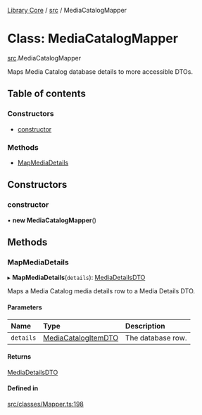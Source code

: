 [Library Core](../README.md) / [src](../modules/src.md) / MediaCatalogMapper

# Class: MediaCatalogMapper

[src](../modules/src.md).MediaCatalogMapper

Maps Media Catalog database details to more accessible DTOs.

## Table of contents

### Constructors

- [constructor](src.mediacatalogmapper.md#constructor)

### Methods

- [MapMediaDetails](src.mediacatalogmapper.md#mapmediadetails)

## Constructors

### constructor

• **new MediaCatalogMapper**()

## Methods

### MapMediaDetails

▸ **MapMediaDetails**(`details`): [MediaDetailsDTO](../interfaces/types_dto.mediadetailsdto.md)

Maps a Media Catalog media details row to a Media Details DTO.

#### Parameters

| Name | Type | Description |
| :------ | :------ | :------ |
| `details` | [MediaCatalogItemDTO](../interfaces/types_dto.mediacatalogitemdto.md) | The database row. |

#### Returns

[MediaDetailsDTO](../interfaces/types_dto.mediadetailsdto.md)

#### Defined in

[src/classes/Mapper.ts:198](https://github.com/BenShelton/library-api/blob/master/packages/core/src/classes/Mapper.ts#L198)
